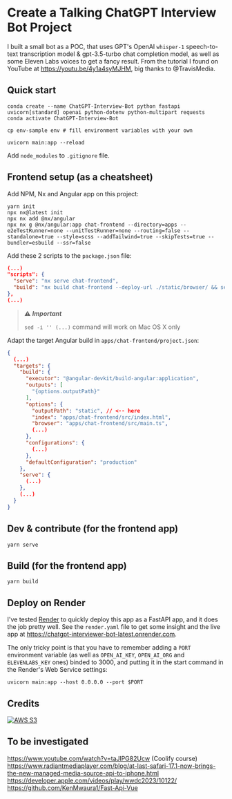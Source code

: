 # Create a Talking ChatGPT Interview Bot Project

I built a small bot as a POC, that uses GPT's OpenAI `whisper-1` speech-to-text transcription model & gpt-3.5-turbo chat completion model, as well as some Eleven Labs voices to get a fancy result.
From the tutorial I found on YouTube at https://youtu.be/4y1a4syMJHM, big thanks to @TravisMedia.

## Quick start

```shell
conda create --name ChatGPT-Interview-Bot python fastapi uvicorn[standard] openai python-dotenv python-multipart requests
conda activate ChatGPT-Interview-Bot

cp env-sample env # fill environment variables with your own

uvicorn main:app --reload
```

Add `node_modules` to `.gitignore` file.

## Frontend setup (as a cheatsheet)

Add NPM, Nx and Angular app on this project:

```shell
yarn init
npx nx@latest init
npx nx add @nx/angular
npx nx g @nx/angular:app chat-frontend --directory=apps --e2eTestRunner=none --unitTestRunner=none --routing=false --standalone=true --style=scss --addTailwind=true --skipTests=true --bundler=esbuild --ssr=false
```

Add these 2 scripts to the `package.json` file:

```json
(...)
"scripts": {
  "serve": "nx serve chat-frontend",
  "build": "nx build chat-frontend --deploy-url ./static/browser/ && sed -i '' 's/favicon.ico/.\\/static\\/browser\\/favicon.ico/g' static/browser/index.html"
},
(...)
```

> :warning: **_Important_**
>
> `sed -i '' (...)` command will work on Mac OS X only

Adapt the target Angular build in `apps/chat-frontend/project.json`:

```json
{
  (...)
  "targets": {
    "build": {
      "executor": "@angular-devkit/build-angular:application",
      "outputs": [
        "{options.outputPath}"
      ],
      "options": {
        "outputPath": "static", // <-- here
        "index": "apps/chat-frontend/src/index.html",
        "browser": "apps/chat-frontend/src/main.ts",
        (...)
      },
      "configurations": {
        (...)
      },
      "defaultConfiguration": "production"
    },
    "serve": {
      (...)
    },
    (...)
  }
}
```

## Dev & contribute (for the frontend app)

```shell
yarn serve
```

## Build (for the frontend app)

```shell
yarn build
```

## Deploy on Render

I've tested [Render](https://dashboard.render.com/web) to quickly deploy this app as a FastAPI app, and it does the job pretty well. See the `render.yaml` file to get some insight and the live app at https://chatgpt-interviewer-bot-latest.onrender.com.

The only tricky point is that you have to remember adding a `PORT` environment variable (as well as `OPEN_AI_KEY`, `OPEN_AI_ORG` and `ELEVENLABS_KEY` ones) binded to 3000, and putting it in the start command in the Render's Web Service settings:

```shell
uvicorn main:app --host 0.0.0.0 --port $PORT
```

## Credits

[![AWS S3](https://yt3.googleusercontent.com/ytc/AIdro_l00TDaIm6OxCv6eJtOwdn2RHbFjeUJ8OJYVGmgdA4pEQ=s160-c-k-c0x00ffffff-no-rj)](https://www.youtube.com/@TravisMedia 'Travis Media')

## To be investigated

https://www.youtube.com/watch?v=taJlPG82Ucw (Coolify course)
https://www.radiantmediaplayer.com/blog/at-last-safari-17.1-now-brings-the-new-managed-media-source-api-to-iphone.html
https://developer.apple.com/videos/play/wwdc2023/10122/
https://github.com/KenMwaura1/Fast-Api-Vue
